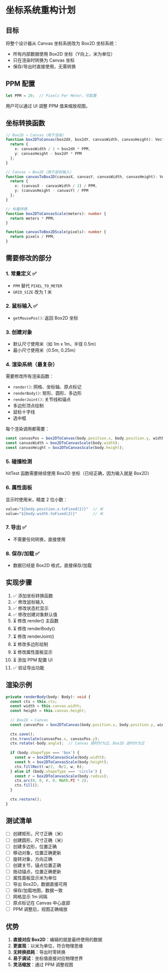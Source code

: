 # 坐标系统重构计划

## 目标

将整个设计器从 Canvas 坐标系统改为 Box2D 坐标系统：
- 所有内部数据使用 Box2D 坐标（Y向上，米为单位）
- 只在渲染时转换为 Canvas 坐标
- 保存/导出时直接使用，无需转换

## PPM 配置

```typescript
let PPM = 20;  // Pixels Per Meter，可配置
```

用户可以通过 UI 调整 PPM 值来缩放视图。

## 坐标转换函数

```typescript
// Box2D → Canvas（用于渲染）
function box2DToCanvas(box2dX, box2dY, canvasWidth, canvasHeight): Vector2 {
  return {
    x: canvasWidth / 2 + box2dX * PPM,
    y: canvasHeight - box2dY * PPM
  };
}

// Canvas → Box2D（用于鼠标输入）
function canvasToBox2D(canvasX, canvasY, canvasWidth, canvasHeight): Vector2 {
  return {
    x: (canvasX - canvasWidth / 2) / PPM,
    y: (canvasHeight - canvasY) / PPM
  };
}

// 标量转换
function box2DToCanvasScale(meters): number {
  return meters * PPM;
}

function canvasToBox2DScale(pixels): number {
  return pixels / PPM;
}
```

## 需要修改的部分

### 1. 常量定义 ✅
- `PPM` 替代 `PIXEL_TO_METER`
- `GRID_SIZE` 改为 1 米

### 2. 鼠标输入 ✅
- `getMousePos()`: 返回 Box2D 坐标

### 3. 创建对象
- 默认尺寸使用米（如 1m x 1m，半径 0.5m）
- 最小尺寸使用米（0.5m, 0.25m）

### 4. 渲染系统（最复杂）

需要修改所有渲染函数：
- `render()`: 网格、坐标轴、原点标记
- `renderBody()`: 矩形、圆形、多边形
- `renderJoint()`: 关节线和锚点
- 多边形顶点绘制
- 鼠标十字线
- 选中框

每个渲染调用都需要：
```typescript
const canvasPos = box2DToCanvas(body.position.x, body.position.y, width, height);
const canvasWidth = box2DToCanvasScale(body.width);
const canvasHeight = box2DToCanvasScale(body.height);
```

### 5. 碰撞检测

hitTest 函数需要继续使用 Box2D 坐标（已经正确，因为输入就是 Box2D）

### 6. 属性面板

显示时使用米，精度 2 位小数：
```typescript
value="${body.position.x.toFixed(2)}"  // 米
value="${body.width.toFixed(2)}"       // 米
```

### 7. 导出 ✅
- 不需要任何转换，直接使用

### 8. 保存/加载 ✅
- 数据已经是 Box2D 格式，直接保存/加载

## 实现步骤

1. ✅ 添加坐标转换函数
2. ✅ 修改鼠标输入
3. ✅ 修改状态栏显示
4. ✅ 修改创建对象默认值
5. ⏳ 修改 render() 主函数
6. ⏳ 修改 renderBody()
7. ⏳ 修改 renderJoint()
8. ⏳ 修改多边形绘制
9. ⏳ 修改属性面板显示
10. ⏳ 添加 PPM 配置 UI
11. ✅ 验证导出功能

## 渲染示例

```typescript
private renderBody(body: Body): void {
  const ctx = this.ctx;
  const width = this.canvas.width;
  const height = this.canvas.height;
  
  // Box2D → Canvas
  const canvasPos = box2DToCanvas(body.position.x, body.position.y, width, height);
  
  ctx.save();
  ctx.translate(canvasPos.x, canvasPos.y);
  ctx.rotate(-body.angle);  // Canvas 顺时针为正，Box2D 逆时针为正
  
  if (body.shapeType === 'box') {
    const w = box2DToCanvasScale(body.width);
    const h = box2DToCanvasScale(body.height);
    ctx.fillRect(-w/2, -h/2, w, h);
  } else if (body.shapeType === 'circle') {
    const r = box2DToCanvasScale(body.radius);
    ctx.arc(0, 0, r, 0, Math.PI * 2);
    ctx.fill();
  }
  
  ctx.restore();
}
```

## 测试清单

- [ ] 创建矩形，尺寸正确（米）
- [ ] 创建圆形，尺寸正确（米）
- [ ] 创建多边形，位置正确
- [ ] 移动对象，位置正确更新
- [ ] 旋转对象，方向正确
- [ ] 创建关节，锚点位置正确
- [ ] 拖动锚点，位置正确更新
- [ ] 属性面板显示米为单位
- [ ] 导出 Box2D，数据直接可用
- [ ] 保存/加载地图，数据一致
- [ ] 网格显示 1m 间隔
- [ ] 原点标记在 Canvas 中心底部
- [ ] PPM 调整后，视图正确缩放

## 优势

1. **直接对应 Box2D**：编辑的就是最终使用的数据
2. **更直观**：以米为单位，符合物理思维
3. **无转换损耗**：导出时零转换
4. **易于调试**：坐标值直接对应物理世界
5. **灵活缩放**：通过 PPM 调整视图
